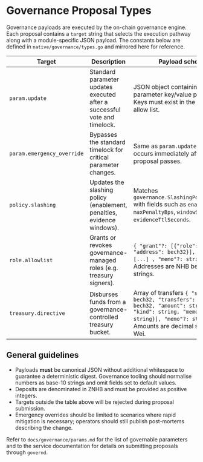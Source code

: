 # Governance Proposal Types

Governance payloads are executed by the on-chain governance engine. Each
proposal contains a `target` string that selects the execution pathway along
with a module-specific JSON payload. The constants below are defined in
`native/governance/types.go` and mirrored here for reference.

| Target | Description | Payload schema |
| ------ | ----------- | -------------- |
| `param.update` | Standard parameter updates executed after a successful vote and timelock. | JSON object containing the parameter key/value pairs to set. Keys must exist in the governance allow list. |
| `param.emergency_override` | Bypasses the standard timelock for critical parameter changes. | Same as `param.update`; execution occurs immediately after the proposal passes. |
| `policy.slashing` | Updates the slashing policy (enablement, penalties, evidence windows). | Matches `governance.SlashingPolicyPayload` with fields such as `enabled`, `maxPenaltyBps`, `windowSeconds`, and `evidenceTtlSeconds`. |
| `role.allowlist` | Grants or revokes governance-managed roles (e.g. treasury signers). | `{ "grant"?: [{"role": string, "address": bech32}], "revoke"?: [...] , "memo"?: string }`. Addresses are NHB bech32 strings. |
| `treasury.directive` | Disburses funds from a governance-controlled treasury bucket. | Array of transfers `{ "source": bech32, "transfers": [{"to": bech32, "amount": string, "kind": string, "memo"?: string}], "memo"?: string }`. Amounts are decimal strings in Wei. |

## General guidelines

* Payloads **must** be canonical JSON without additional whitespace to guarantee
a deterministic digest. Governance tooling should normalise numbers as base-10
strings and omit fields set to default values.
* Deposits are denominated in ZNHB and must be provided as positive integers.
* Targets outside the table above will be rejected during proposal submission.
* Emergency overrides should be limited to scenarios where rapid mitigation is
necessary; operators should still publish post-mortems describing the change.

Refer to `docs/governance/params.md` for the list of governable parameters and
to the service documentation for details on submitting proposals through
`governd`.
